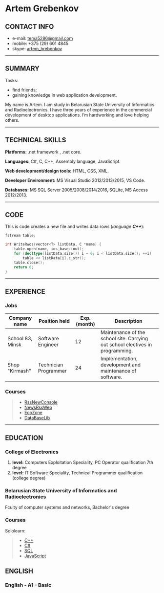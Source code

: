 # Artem Grebenkov 


## CONTACT INFO


 - e-mail: [tema5286@gmail.com](mailto:tema5286@gmail.com) 
 - mobile: +375 (29) 601 4845
 - skype: [artem_hrebenkov](skype:artem_hrebenkov?call)


_ _ _


## SUMMARY


Tasks: 


 - find friends;
 - gaining knowledge in web application development.

My name is Artem. I am study in Belarusian State University of Informatics and Radioelectronics. I have three years of experience in the commercial development of desktop applications. I’m hardworking and love helping others.


_ _ _


## TECHNICAL SKILLS


**Platforms:** .net framework , .net core.

**Languages:** C#, C, C++, Assembly language, JavaScript.

**Web development/design tools:** HTML, CSS, XML.

**Developer Environment:** MS Visual Studio 2012/2013/2015, VS Code.

**Databases:** MS SQL Server 2005/2008/2014/2016, SQLite, MS Access 2012/2013.


_ _ _



## CODE


This is code creates a new file and writes data rows (_language **C++**_):



``` C++ 
fstream table;

int WriteRwos(vector<T> listData, C *name) {
	table.open(name, ios_base::out);
	for (decltype(listData.size()) i = 0; i < listData.size(); ++i) 
		table << listData[i].c_str();
	table.close();
	return 0;
}
```


_ _ _


## EXPERIENCE 


### Jobs


  Company name|Position held|Exp. (month)|Description
  ------------|-------------|------------|-----------------
  School 83, Minsk|Software Engineer|12|Maintenance of the school site. Carrying out school electives in programming.
  Shop "Kirmash"|Technician Programmer|24|Implementation, development and maintenance of software.


### Courses


 > - [RssNewConsole](https://github.com/PiterPoker/RssNewConsole)
 > - [NewsRssWeb](https://github.com/PiterPoker/NewsRssWeb)
 > - [EcoZone](https://github.com/PiterPoker/EcoZone)
 > - [DataBaseLib](https://github.com/PiterPoker/DataBaseLib)

_ _ _


## EDUCATION 


### College of Electronics


 1. **level:** Computers Exploitation Speciality, PC Operator qualification 7th degree
 2. **level:** IT Software Speciality, Technical Programmer qualification (college degree)


### Belarusian State University of Informatics and Radioelectronics


 Fculty of computer systems and networks, Bachelor's degree

### Courses

  Sololearn:
  

 > - [C++](https://www.sololearn.com/Certificate/1051-5187742/pdf/)
 > - [C#](https://www.sololearn.com/Certificate/1080-5187742/pdf/)
 > - [SQL](https://www.sololearn.com/Certificate/1060-5187742/pdf/)
 > - [JavaScript](https://www.sololearn.com/Certificate/1024-5187742/pdf/)


## ENGLISH


### English - A1 - Basic